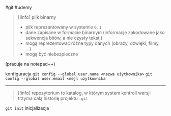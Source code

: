 #git #udemy 

>[!info] plik binarny
>- plik reprezentowany w systemie `0`, `1`
>- dane zapisane w formacie binarnym (informacje zakodowane jako sekwencja bitów, a nie czysty tekst,)
>- mogą reprezentować różne typy danych (obrazy, dźwięki, filmy, ...)
>- mogą być niebezpieczne

(pracuje na notepad++)

konfiguracja
`git config --global user.name <nazwa użytkownika>`
`git config --global user.email <mejl użytkownika`

--------
>[!info] repozytorium
> to katalog, w którym system kontroli wersji trzyma całą historię projektu  `.git`

`git init` inicjalizacja  







